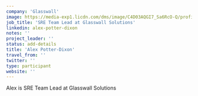 ```yaml
---
company: 'Glasswall'
image: https://media-exp1.licdn.com/dms/image/C4D03AQGI7_Sa6RcO-Q/profile-displayphoto-shrink_200_200/0?e=1596672000&v=beta&t=IafsZLdTR00vGiATjTVU2PZEI-mUyfkyas-LTFa_KKA
job_title: 'SRE Team Lead at Glasswall Solutions'
linkedin: alex-potter-dixon
notes: ''
project_leader: ''
status: add-details
title: 'Alex Potter-Dixon'
travel_from: ''
twitter: ''
type: participant
website: ''
---
```

Alex is SRE Team Lead at Glasswall Solutions
